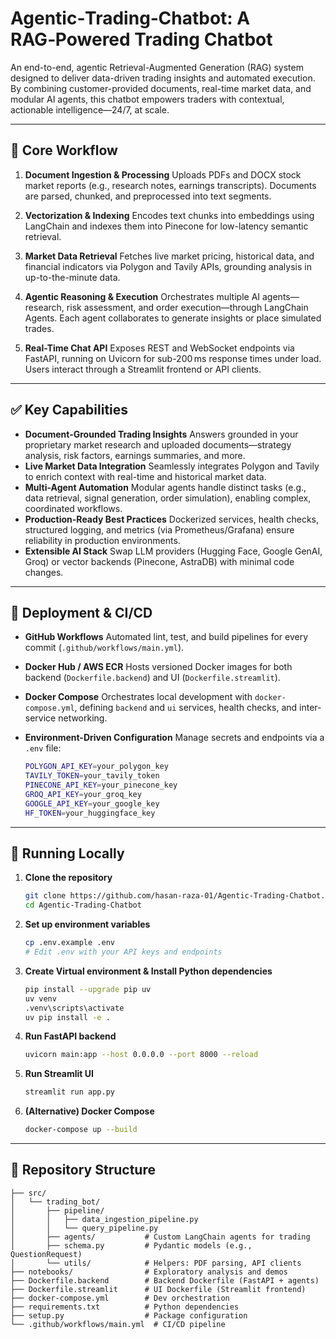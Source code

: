 # Agentic‑Trading‑Chatbot: A RAG‑Powered Trading Chatbot

An end-to-end, agentic Retrieval-Augmented Generation (RAG) system designed to deliver data-driven trading insights and automated execution. By combining customer-provided documents, real-time market data, and modular AI agents, this chatbot empowers traders with contextual, actionable intelligence—24/7, at scale.

---

## 🔧 Core Workflow

1. **Document Ingestion & Processing**
   Uploads PDFs and DOCX stock market reports (e.g., research notes, earnings transcripts). Documents are parsed, chunked, and preprocessed into text segments.

2. **Vectorization & Indexing**
   Encodes text chunks into embeddings using LangChain and indexes them into Pinecone for low-latency semantic retrieval.

3. **Market Data Retrieval**
   Fetches live market pricing, historical data, and financial indicators via Polygon and Tavily APIs, grounding analysis in up-to-the-minute data.

4. **Agentic Reasoning & Execution**
   Orchestrates multiple AI agents—research, risk assessment, and order execution—through LangChain Agents. Each agent collaborates to generate insights or place simulated trades.

5. **Real-Time Chat API**
   Exposes REST and WebSocket endpoints via FastAPI, running on Uvicorn for sub-200 ms response times under load. Users interact through a Streamlit frontend or API clients.

---

## ✅ Key Capabilities

* **Document-Grounded Trading Insights**
  Answers grounded in your proprietary market research and uploaded documents—strategy analysis, risk factors, earnings summaries, and more.
* **Live Market Data Integration**
  Seamlessly integrates Polygon and Tavily to enrich context with real-time and historical market data.
* **Multi-Agent Automation**
  Modular agents handle distinct tasks (e.g., data retrieval, signal generation, order simulation), enabling complex, coordinated workflows.
* **Production-Ready Best Practices**
  Dockerized services, health checks, structured logging, and metrics (via Prometheus/Grafana) ensure reliability in production environments.
* **Extensible AI Stack**
  Swap LLM providers (Hugging Face, Google GenAI, Groq) or vector backends (Pinecone, AstraDB) with minimal code changes.

---

## 🚀 Deployment & CI/CD

* **GitHub Workflows**
  Automated lint, test, and build pipelines for every commit (`.github/workflows/main.yml`).
* **Docker Hub / AWS ECR**
  Hosts versioned Docker images for both backend (`Dockerfile.backend`) and UI (`Dockerfile.streamlit`).
* **Docker Compose**
  Orchestrates local development with `docker-compose.yml`, defining `backend` and `ui` services, health checks, and inter-service networking.
* **Environment-Driven Configuration**
  Manage secrets and endpoints via a `.env` file:

  ```bash
  POLYGON_API_KEY=your_polygon_key
  TAVILY_TOKEN=your_tavily_token
  PINECONE_API_KEY=your_pinecone_key
  GROQ_API_KEY=your_groq_key
  GOOGLE_API_KEY=your_google_key
  HF_TOKEN=your_huggingface_key
  ```

---

## 🏃 Running Locally

1. **Clone the repository**

   ```bash
   git clone https://github.com/hasan-raza-01/Agentic-Trading-Chatbot.git
   cd Agentic-Trading-Chatbot
   ```

2. **Set up environment variables**

   ```bash
   cp .env.example .env
   # Edit .env with your API keys and endpoints
   ```

3. **Create Virtual environment & Install Python dependencies**

   ```bash
   pip install --upgrade pip uv
   uv venv 
   .venv\scripts\activate
   uv pip install -e .
   ```

4. **Run FastAPI backend**

   ```bash
   uvicorn main:app --host 0.0.0.0 --port 8000 --reload
   ```

5. **Run Streamlit UI**

   ```bash
   streamlit run app.py
   ```

6. **(Alternative) Docker Compose**

   ```bash
   docker-compose up --build
   ```

---

## 📂 Repository Structure

```
├── src/
│   └── trading_bot/
│       ├── pipeline/
│       │   ├── data_ingestion_pipeline.py
│       │   └── query_pipeline.py
│       ├── agents/           # Custom LangChain agents for trading
│       ├── schema.py         # Pydantic models (e.g., QuestionRequest)
│       └── utils/            # Helpers: PDF parsing, API clients
├── notebooks/                # Exploratory analysis and demos
├── Dockerfile.backend        # Backend Dockerfile (FastAPI + agents)
├── Dockerfile.streamlit      # UI Dockerfile (Streamlit frontend)
├── docker-compose.yml        # Dev orchestration
├── requirements.txt          # Python dependencies
├── setup.py                  # Package configuration
└── .github/workflows/main.yml  # CI/CD pipeline
```
